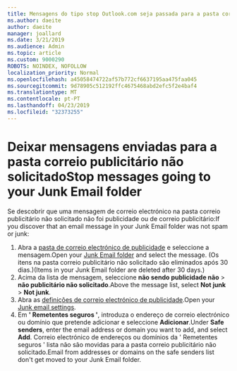 ```yaml
---
title: Mensagens do tipo stop Outlook.com seja passada para a pasta correio publicitário não solicitada
ms.author: daeite
author: daeite
manager: joallard
ms.date: 3/21/2019
ms.audience: Admin
ms.topic: article
ms.custom: 9000290
ROBOTS: NOINDEX, NOFOLLOW
localization_priority: Normal
ms.openlocfilehash: a45058474722af57b772cf6637195aa475faa045
ms.sourcegitcommit: 9d78905c512192ffc4675468abd2efc5f2e4baf4
ms.translationtype: MT
ms.contentlocale: pt-PT
ms.lasthandoff: 04/23/2019
ms.locfileid: "32373255"
---
```

# <a name="stop-messages-going-to-your-junk-email-folder"></a><span data-ttu-id="83326-102">Deixar mensagens enviadas para a pasta correio publicitário não solicitado</span><span class="sxs-lookup"><span data-stu-id="83326-102">Stop messages going to your Junk Email folder</span></span>

<span data-ttu-id="83326-103">Se descobrir que uma mensagem de correio electrónico na pasta correio publicitário não solicitado não foi publicidade ou de correio publicitário:</span><span class="sxs-lookup"><span data-stu-id="83326-103">If you discover that an email message in your Junk Email folder was not spam or junk:</span></span>

1. <span data-ttu-id="83326-104">Abra a [pasta de correio electrónico de publicidade](https://outlook.live.com/mail/junkemail) e seleccione a mensagem.</span><span class="sxs-lookup"><span data-stu-id="83326-104">Open your [Junk Email folder](https://outlook.live.com/mail/junkemail) and select the message.</span></span> <span data-ttu-id="83326-105">(Os itens na pasta correio publicitário não solicitado são eliminados após 30 dias.)</span><span class="sxs-lookup"><span data-stu-id="83326-105">(Items in your Junk Email folder are deleted after 30 days.)</span></span>
1. <span data-ttu-id="83326-106">Acima da lista de mensagem, seleccione **não sendo publicidade não** > **não publicitário não solicitado**.</span><span class="sxs-lookup"><span data-stu-id="83326-106">Above the message list, select **Not junk** > **Not junk**.</span></span>
1. <span data-ttu-id="83326-107">Abra as [definições de correio electrónico de publicidade](https://go.microsoft.com/fwlink/?linkid=2035804).</span><span class="sxs-lookup"><span data-stu-id="83326-107">Open your [Junk email settings](https://go.microsoft.com/fwlink/?linkid=2035804).</span></span>
1. <span data-ttu-id="83326-108">Em **' Remetentes seguros '**, introduza o endereço de correio electrónico ou domínio que pretende adicionar e seleccione **Adicionar**.</span><span class="sxs-lookup"><span data-stu-id="83326-108">Under **Safe senders**, enter the email address or domain you want to add, and select **Add**.</span></span> <span data-ttu-id="83326-109">Correio electrónico de endereços ou domínios da ' Remetentes seguros ' lista não são movidas para a pasta correio publicitário não solicitado.</span><span class="sxs-lookup"><span data-stu-id="83326-109">Email from addresses or domains on the safe senders list don't get moved to your Junk Email folder.</span></span>